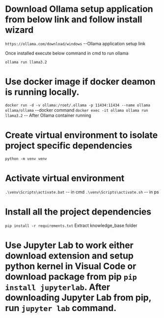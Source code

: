 # Download Ollama setup application from below link and follow install wizard 

`https://ollama.com/download/windows` --Ollama application setup link

Once installed execute below command in cmd to run ollama

`ollama run llama3.2`

# Use docker image if docker deamon is running locally.

`docker run -d -v ollama:/root/.ollama -p 11434:11434 --name ollama ollama/ollama`  --docker command
`docker exec -it ollama ollama run llama3.2` -- After Ollama container running

# Create virtual environment to isolate project specific dependencies

`python -m venv venv`

# Activate virtual environment

`.\venv\Scripts\activate.bat` -- in cmd
`.\venv\Scripts\activate.sh` -- in ps

# Install all the project dependencies

`pip install -r requirements.txt`
Extract knowledge_base folder

# Use Jupyter Lab to work either download extension and setup python kernel in Visual Code or download package from pip `pip install jupyterlab`. After downloading Jupyter Lab from pip, run `jupyter lab` command.


